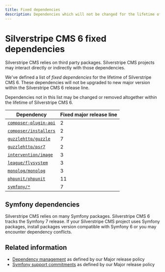 ```yaml
---
title: Fixed dependencies
description: Dependencies which will not be changed for the lifetime of a given major release
---
```


# Silverstripe CMS 6 fixed dependencies

Silverstripe CMS relies on third party packages. Silverstripe CMS projects may interact directly or indirectly with those dependencies.

We've defined a list of *fixed dependencies* for the lifetime of Silverstripe CMS 6. These dependencies will not be upgraded to new major version within the Silverstripe CMS 6 release line.

Dependencies not in this list may be changed or removed altogether within the lifetime of Silverstripe CMS 6.

Dependency | Fixed major release line
-- | --
[`composer-plugin-api`](https://getcomposer.org/doc/articles/composer-platform-dependencies.md#plugin-package-composer-plugin-api) | 2
[`composer/installers`](https://packagist.org/packages/composer/installers) | 2
[`guzzlehttp/guzzle`](https://packagist.org/packages/guzzlehttp/guzzle) | 7
[`guzzlehttp/psr7`](https://packagist.org/packages/guzzlehttp/psr7) | 2
[`intervention/image`](https://packagist.org/packages/intervention/image) | 3
[`league/flysystem`](https://packagist.org/packages/league/flysystem) | 3
[`monolog/monolog`](https://packagist.org/packages/monolog/monolog) | 3
[`phpunit/phpunit`](https://packagist.org/packages/phpunit/phpunit) | 11
[`symfony/*`](https://packagist.org/packages/symfony/) | 7

## Symfony dependencies

Silverstripe CMS relies on many Symfony packages. Silverstripe CMS 6 tracks the Symfony 7 release. If your Silverstripe CMS project uses Symfony packages, install packages version compatible with Symfony 6 or you may encounter dependency conflicts.

## Related information

- [Dependency management](/project_governance/major_release_policy/#dependency-management) as defined by our Major release policy
- [Symfony support commitments](/project_governance/major_release_policy/#symfony-support-commitments) as defined by our Major release policy
